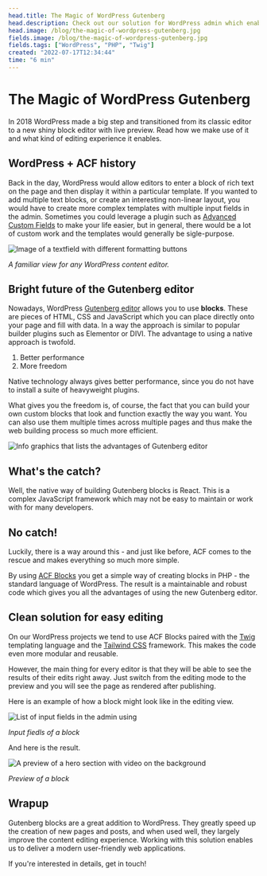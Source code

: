 ```yaml
---
head.title: The Magic of WordPress Gutenberg
head.description: Check out our solution for WordPress admin which enables us to create amazing configurable websites.
head.image: /blog/the-magic-of-wordpress-gutenberg.jpg
fields.image: /blog/the-magic-of-wordpress-gutenberg.jpg
fields.tags: ["WordPress", "PHP", "Twig"]
created: "2022-07-17T12:34:44"
time: "6 min"
---
```


# The Magic of WordPress Gutenberg

In 2018 WordPress made a big step and transitioned from its classic editor to a new shiny block editor with live preview. Read how we make use of it and what kind of editing experience it enables.

## WordPress + ACF history

Back in the day, WordPress would allow editors to enter a block of rich text on the page and then display it within a particular template. If you wanted to add multiple text blocks, or create an interesting non-linear layout, you would have to create more complex templates with multiple input fields in the admin. Sometimes you could leverage a plugin such as [Advanced Custom Fields](https://www.advancedcustomfields.com/) to make your life easier, but in general, there would be a lot of custom work and the templates would generally be sigle-purpose.

![Image of a textfield with different formatting buttons](/blog/gutenberg_classic_editor.jpg)

_A familiar view for any WordPress content editor._

## Bright future of the Gutenberg editor

Nowadays, WordPress [Gutenberg editor](https://wordpress.org/gutenberg/) allows you to use **blocks**. These are pieces of HTML, CSS and JavaScript which you can place directly onto your page and fill with data. In a way the approach is similar to popular builder plugins such as Elementor or DIVI. The advantage to using a native approach is twofold.

1. Better performance
2. More freedom

Native technology always gives better performance, since you do not have to install a suite of heavyweight plugins.

What gives you the freedom is, of course, the fact that you can build your own custom blocks that look and function exactly the way you want. You can also use them multiple times across multiple pages and thus make the web building process so much more efficient.

![Info graphics that lists the advantages of Gutenberg editor](/blog/gutenberg_info.jpg)

## What's the catch?

Well, the native way of building Gutenberg blocks is React. This is a complex JavaScript framework which may not be easy to maintain or work with for many developers.

## No catch!

Luckily, there is a way around this - and just like before, ACF comes to the rescue and makes everything so much more simple.

By using [ACF Blocks](https://www.advancedcustomfields.com/resources/blocks/) you get a simple way of creating blocks in PHP - the standard language of WordPress. The result is a maintainable and robust code which gives you all the advantages of using the new Gutenberg editor.

## Clean solution for easy editing

On our WordPress projects we tend to use ACF Blocks paired with the [Twig](https://twig.symfony.com/) templating language and the [Tailwind CSS](https://tailwindcss.com/) framework. This makes the code even more modular and reusable.

However, the main thing for every editor is that they will be able to see the results of their edits right away. Just switch from the editing mode to the preview and you will see the page as rendered after publishing.

Here is an example of how a block might look like in the editing view.

![List of input fields in the admin using](/blog/gutenberg_admin.jpg)

_Input fiedls of a block_

And here is the result.

![A preview of a hero section with video on the background](/blog/gutenberg_result.jpg)

_Preview of a block_

## Wrapup

Gutenberg blocks are a great addition to WordPress. They greatly speed up the creation of new pages and posts, and when used well, they largely improve the content editing experience. Working with this solution enables us to deliver a modern user-friendly web applications.

If you're interested in details, get in touch!
